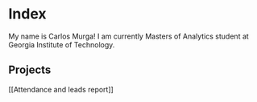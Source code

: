 # Index
My name is Carlos Murga!
I am currently Masters of Analytics student at Georgia Institute of Technology.

## Projects
[[Attendance and leads report]]